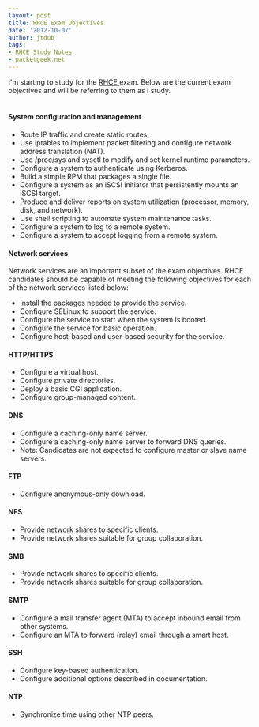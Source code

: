 ```yaml
---
layout: post
title: RHCE Exam Objectives
date: '2012-10-07'
author: jtdub
tags:
- RHCE Study Notes
- packetgeek.net
---
```


I'm starting to study for the
<a href="https://www.redhat.com/training/courses/ex300/examobjective" target="_blank">
 RHCE
</a>
exam. Below are the current exam objectives and will be referring to them as I study.
<br/>
<br/>
<h4>
 System configuration and management
</h4>
<ul>
 <li>
  Route IP traffic and create static routes.
 </li>
 <li>
  Use iptables to implement packet filtering and configure network address translation (NAT).
 </li>
 <li>
  Use /proc/sys and sysctl to modify and set kernel runtime parameters.
 </li>
 <li>
  Configure a system to authenticate using Kerberos.
 </li>
 <li>
  Build a simple RPM that packages a single file.
 </li>
 <li>
  Configure a system as an iSCSI initiator that persistently mounts an iSCSI target.
 </li>
 <li>
  Produce and deliver reports on system utilization (processor, memory, disk, and network).
 </li>
 <li>
  Use shell scripting to automate system maintenance tasks.
 </li>
 <li>
  Configure a system to log to a remote system.
 </li>
 <li>
  Configure a system to accept logging from a remote system.
 </li>
</ul>
<h4>
 Network services
</h4>
Network services are an important subset of the exam objectives. RHCE  candidates should be capable of meeting the following objectives for  each of the network services listed below:
<br/>
<ul>
 <li>
  Install the packages needed to provide the service.
 </li>
 <li>
  Configure SELinux to support the service.
 </li>
 <li>
  Configure the service to start when the system is booted.
 </li>
 <li>
  Configure the service for basic operation.
 </li>
 <li>
  Configure host-based and user-based security for the service.
 </li>
</ul>
<h4>
 HTTP/HTTPS
</h4>
<ul>
 <li>
  Configure a virtual host.
 </li>
 <li>
  Configure private directories.
 </li>
 <li>
  Deploy a basic CGI application.
 </li>
 <li>
  Configure group-managed content.
 </li>
</ul>
<h4>
 DNS
</h4>
<ul>
 <li>
  Configure a caching-only name server.
 </li>
 <li>
  Configure a caching-only name server to forward DNS queries.
 </li>
 <li>
  Note: Candidates are not expected to configure master or slave name servers.
 </li>
</ul>
<h4>
 FTP
</h4>
<ul>
 <li>
  Configure anonymous-only download.
 </li>
</ul>
<h4>
 NFS
</h4>
<ul>
 <li>
  Provide network shares to specific clients.
 </li>
 <li>
  Provide network shares suitable for group collaboration.
 </li>
</ul>
<h4>
 SMB
</h4>
<ul>
 <li>
  Provide network shares to specific clients.
 </li>
 <li>
  Provide network shares suitable for group collaboration.
 </li>
</ul>
<h4>
 SMTP
</h4>
<ul>
 <li>
  Configure a mail transfer agent (MTA) to accept inbound email from other systems.
 </li>
 <li>
  Configure an MTA to forward (relay) email through a smart host.
 </li>
</ul>
<h4>
 SSH
</h4>
<ul>
 <li>
  Configure key-based authentication.
 </li>
 <li>
  Configure additional options described in documentation.
 </li>
</ul>
<h4>
 NTP
</h4>
<ul>
 <li>
  Synchronize time using other NTP peers.
 </li>
</ul>